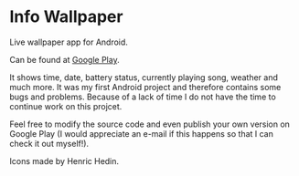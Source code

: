 Info Wallpaper
==============

Live wallpaper app for Android.

Can be found at [Google Play](https://play.google.com/store/apps/details?id=com.andreashedin.infowallpaper).

It shows time, date, battery status, currently playing song, weather and much more.
It was my first Android project and therefore contains some bugs and problems. 
Because of a lack of time I do not have the time to continue work on this projcet.

Feel free to modify the source code and even publish your own version on Google Play (I would appreciate an e-mail if this happens so that I can check it out myself!).

Icons made by Henric Hedin.
